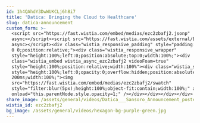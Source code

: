 ```yaml
---
id: 1h4QAhdY3DwWUKCLj6h8i7
title: 'Datica: Bringing the Cloud to Healthcare'
slug: datica-announcement
custom_form: >-
  <script src="https://fast.wistia.com/embed/medias/ezc2zbafj2.jsonp"
  async></script><script src="https://fast.wistia.com/assets/external/E-v1.js"
  async></script><div class="wistia_responsive_padding" style="padding:56.25% 0
  0 0;position:relative;"><div class="wistia_responsive_wrapper"
  style="height:100%;left:0;position:absolute;top:0;width:100%;"><div
  class="wistia_embed wistia_async_ezc2zbafj2 videoFoam=true"
  style="height:100%;position:relative;width:100%"><div class="wistia_swatch"
  style="height:100%;left:0;opacity:0;overflow:hidden;position:absolute;top:0;transition:opacity
  200ms;width:100%;"><img
  src="https://fast.wistia.com/embed/medias/ezc2zbafj2/swatch"
  style="filter:blur(5px);height:100%;object-fit:contain;width:100%;" alt=""
  onload="this.parentNode.style.opacity=1;" /></div></div></div></div>
share_image: /assets/general/videos/Datica___Sansoro_Announcement_poster__2_logos_.jpg
wistia_id: ezc2zbafj2
bg_image: /assets/general/videos/hexagon-bg-purple-green.jpg
---
```


  